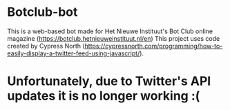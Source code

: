 # Botclub-bot
This is a web-based bot made for Het Nieuwe Instituut's Bot Club online magazine (https://botclub.hetnieuweinstituut.nl/en)
This project uses code created by Cypress North (https://cypressnorth.com/programming/how-to-easily-display-a-twitter-feed-using-javascript/).
# Unfortunately, due to Twitter's API updates it is no longer working :(
